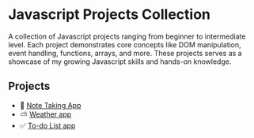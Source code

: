 # Javascript Projects Collection

A collection of Javascript projects ranging from beginner to intermediate level. Each project demonstrates core concepts like DOM manipulation, event handling, functions, arrays, and more. These projects serves as a showcase of my growing Javascript skills and hands-on knowledge.

## Projects

- 📝 [Note Taking App](./note-taking-app/)
- ⛅ [Weather app](./weather-app/)
- ✅ [To-do List app](./todo-list-app/)
